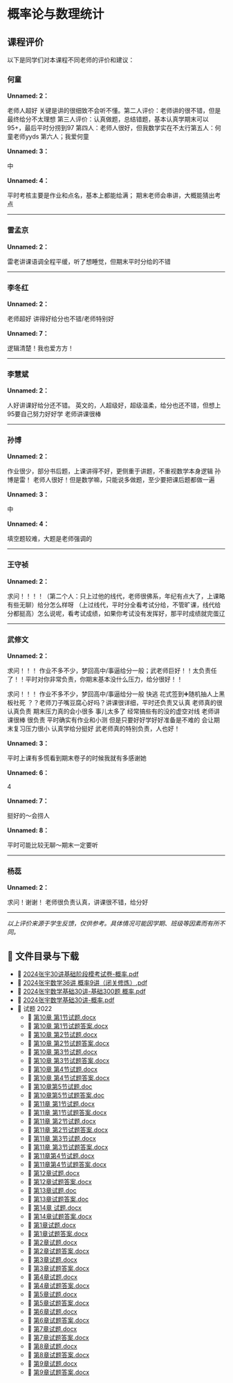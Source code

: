 # 概率论与数理统计

## 课程评价

以下是同学们对本课程不同老师的评价和建议：

### 何童

**Unnamed: 2：**

老师人超好 关键是讲的很细致不会听不懂。第二人评价：老师讲的很不错，但是最终给分不太理想 第三人评价：认真做题，总结错题，基本认真学期末可以95+，最后平时分捞到97 第四人：老师人很好，但我数学实在不太行第五人：何童老师yyds 第六人；我爱何童

**Unnamed: 3：**

中

**Unnamed: 4：**

平时考核主要是作业和点名，基本上都能给满；
期末老师会串讲，大概能猜出考点

---

### 雷孟京

**Unnamed: 2：**

雷老讲课语调全程平缓，听了想睡觉，但期末平时分给的不错

---

### 李冬红

**Unnamed: 2：**

老师超好 讲得好给分也不错/老师特别好

**Unnamed: 7：**

逻辑清楚！我也爱方方！

---

### 李慧斌

**Unnamed: 2：**

人好讲课好给分还不错。
英文的，人超级好，超级温柔，给分也还不错，但想上95要自己努力好好学 老师讲课很棒

---

### 孙博

**Unnamed: 2：**

作业很少，部分书后题，上课讲得不好，更侧重于讲题，不重视数学本身逻辑 孙博是雷！  老师人很好！但是数学嘛，只能说多做题，至少要把课后题都做一遍

**Unnamed: 3：**

中

**Unnamed: 4：**

填空题较难，大题是老师强调的

---

### 王守祯

**Unnamed: 2：**

求问！！！！（第二个人：只上过他的线代，老师很佛系，年纪有点大了，上课略有些无聊）给分怎么样呀   （上过线代，平时分全看考试分给，不管旷课，线代给分都挺高）怎么说呢，看考试成绩，如果你考试没有发挥好，那平时成绩就完蛋辽

---

### 武修文

**Unnamed: 2：**

求问！！！ 作业不多不少，梦回高中/事逼给分一般；武老师巨好！！太负责任了！！平时对你非常负责，你期末基本没什么压力，给分很好！！

求问！！！ 作业不多不少，梦回高中/事逼给分一般         快逃 花式签到➕随机抽人上黑板社死       ？？老师刀子嘴豆腐心好吗？讲课很详细，平时还负责又认真   老师真的很认真负责 期末压力真的会小很多 事儿太多了 经常搞些有的没的虚空对线         老师讲课很棒 很负责 平时确实有作业和小测 但是只要好好学好好准备是不难的 会让期末复习压力很小 认真学给分挺好  武老师真的特别负责，人也好！

**Unnamed: 3：**

平时上课有多慌看到期末卷子的时候我就有多感谢她

**Unnamed: 6：**

4

**Unnamed: 7：**

挺好的～会捞人

**Unnamed: 8：**

平时可能比较无聊～期末一定要听

---

### 杨蕊

**Unnamed: 2：**

求问！谢谢！ 老师很负责认真，讲课很不错，给分好

---

*以上评价来源于学生反馈，仅供参考。具体情况可能因学期、班级等因素而有所不同。*
## 📄 文件目录与下载

- 📄 [2024张宇30讲基础阶段模考试卷-概率.pdf](2024%E5%BC%A0%E5%AE%8730%E8%AE%B2%E5%9F%BA%E7%A1%80%E9%98%B6%E6%AE%B5%E6%A8%A1%E8%80%83%E8%AF%95%E5%8D%B7-%E6%A6%82%E7%8E%87.pdf)
- 📄 [2024张宇数学36讲 概率9讲（闭关修炼）.pdf](2024%E5%BC%A0%E5%AE%87%E6%95%B0%E5%AD%A636%E8%AE%B2%20%E6%A6%82%E7%8E%879%E8%AE%B2%EF%BC%88%E9%97%AD%E5%85%B3%E4%BF%AE%E7%82%BC%EF%BC%89.pdf)
- 📄 [2024张宇数学基础30讲-基础300题 概率.pdf](2024%E5%BC%A0%E5%AE%87%E6%95%B0%E5%AD%A6%E5%9F%BA%E7%A1%8030%E8%AE%B2-%E5%9F%BA%E7%A1%80300%E9%A2%98%20%E6%A6%82%E7%8E%87.pdf)
- 📄 [2024张宇数学基础30讲-概率.pdf](2024%E5%BC%A0%E5%AE%87%E6%95%B0%E5%AD%A6%E5%9F%BA%E7%A1%8030%E8%AE%B2-%E6%A6%82%E7%8E%87.pdf)
- 📁 试题 2022
  - 📄 [第10章 第1节试题.docx](%E8%AF%95%E9%A2%98%202022/%E7%AC%AC10%E7%AB%A0%20%E7%AC%AC1%E8%8A%82%E8%AF%95%E9%A2%98.docx)
  - 📄 [第10章 第1节试题答案.docx](%E8%AF%95%E9%A2%98%202022/%E7%AC%AC10%E7%AB%A0%20%E7%AC%AC1%E8%8A%82%E8%AF%95%E9%A2%98%E7%AD%94%E6%A1%88.docx)
  - 📄 [第10章 第2节试题.docx](%E8%AF%95%E9%A2%98%202022/%E7%AC%AC10%E7%AB%A0%20%E7%AC%AC2%E8%8A%82%E8%AF%95%E9%A2%98.docx)
  - 📄 [第10章 第2节试题答案.docx](%E8%AF%95%E9%A2%98%202022/%E7%AC%AC10%E7%AB%A0%20%E7%AC%AC2%E8%8A%82%E8%AF%95%E9%A2%98%E7%AD%94%E6%A1%88.docx)
  - 📄 [第10章 第3节试题.docx](%E8%AF%95%E9%A2%98%202022/%E7%AC%AC10%E7%AB%A0%20%E7%AC%AC3%E8%8A%82%E8%AF%95%E9%A2%98.docx)
  - 📄 [第10章 第3节试题答案.docx](%E8%AF%95%E9%A2%98%202022/%E7%AC%AC10%E7%AB%A0%20%E7%AC%AC3%E8%8A%82%E8%AF%95%E9%A2%98%E7%AD%94%E6%A1%88.docx)
  - 📄 [第10章 第4节试题.docx](%E8%AF%95%E9%A2%98%202022/%E7%AC%AC10%E7%AB%A0%20%E7%AC%AC4%E8%8A%82%E8%AF%95%E9%A2%98.docx)
  - 📄 [第10章 第4节试题答案.docx](%E8%AF%95%E9%A2%98%202022/%E7%AC%AC10%E7%AB%A0%20%E7%AC%AC4%E8%8A%82%E8%AF%95%E9%A2%98%E7%AD%94%E6%A1%88.docx)
  - 📄 [第10章第5节试题.doc](%E8%AF%95%E9%A2%98%202022/%E7%AC%AC10%E7%AB%A0%E7%AC%AC5%E8%8A%82%E8%AF%95%E9%A2%98.doc)
  - 📄 [第10章第5节试题答案.doc](%E8%AF%95%E9%A2%98%202022/%E7%AC%AC10%E7%AB%A0%E7%AC%AC5%E8%8A%82%E8%AF%95%E9%A2%98%E7%AD%94%E6%A1%88.doc)
  - 📄 [第11章 第1节试题.docx](%E8%AF%95%E9%A2%98%202022/%E7%AC%AC11%E7%AB%A0%20%E7%AC%AC1%E8%8A%82%E8%AF%95%E9%A2%98.docx)
  - 📄 [第11章 第1节试题答案.docx](%E8%AF%95%E9%A2%98%202022/%E7%AC%AC11%E7%AB%A0%20%E7%AC%AC1%E8%8A%82%E8%AF%95%E9%A2%98%E7%AD%94%E6%A1%88.docx)
  - 📄 [第11章 第2节试题.docx](%E8%AF%95%E9%A2%98%202022/%E7%AC%AC11%E7%AB%A0%20%E7%AC%AC2%E8%8A%82%E8%AF%95%E9%A2%98.docx)
  - 📄 [第11章 第2节试题答案.docx](%E8%AF%95%E9%A2%98%202022/%E7%AC%AC11%E7%AB%A0%20%E7%AC%AC2%E8%8A%82%E8%AF%95%E9%A2%98%E7%AD%94%E6%A1%88.docx)
  - 📄 [第11章 第3节试题.docx](%E8%AF%95%E9%A2%98%202022/%E7%AC%AC11%E7%AB%A0%20%E7%AC%AC3%E8%8A%82%E8%AF%95%E9%A2%98.docx)
  - 📄 [第11章 第3节试题答案.docx](%E8%AF%95%E9%A2%98%202022/%E7%AC%AC11%E7%AB%A0%20%E7%AC%AC3%E8%8A%82%E8%AF%95%E9%A2%98%E7%AD%94%E6%A1%88.docx)
  - 📄 [第11章第4节试题.docx](%E8%AF%95%E9%A2%98%202022/%E7%AC%AC11%E7%AB%A0%E7%AC%AC4%E8%8A%82%E8%AF%95%E9%A2%98.docx)
  - 📄 [第11章第4节试题答案.docx](%E8%AF%95%E9%A2%98%202022/%E7%AC%AC11%E7%AB%A0%E7%AC%AC4%E8%8A%82%E8%AF%95%E9%A2%98%E7%AD%94%E6%A1%88.docx)
  - 📄 [第12章试题.docx](%E8%AF%95%E9%A2%98%202022/%E7%AC%AC12%E7%AB%A0%E8%AF%95%E9%A2%98.docx)
  - 📄 [第12章试题答案.docx](%E8%AF%95%E9%A2%98%202022/%E7%AC%AC12%E7%AB%A0%E8%AF%95%E9%A2%98%E7%AD%94%E6%A1%88.docx)
  - 📄 [第13章试题.doc](%E8%AF%95%E9%A2%98%202022/%E7%AC%AC13%E7%AB%A0%E8%AF%95%E9%A2%98.doc)
  - 📄 [第13章试题答案.doc](%E8%AF%95%E9%A2%98%202022/%E7%AC%AC13%E7%AB%A0%E8%AF%95%E9%A2%98%E7%AD%94%E6%A1%88.doc)
  - 📄 [第14章 试题.docx](%E8%AF%95%E9%A2%98%202022/%E7%AC%AC14%E7%AB%A0%20%E8%AF%95%E9%A2%98.docx)
  - 📄 [第14章试题答案.docx](%E8%AF%95%E9%A2%98%202022/%E7%AC%AC14%E7%AB%A0%E8%AF%95%E9%A2%98%E7%AD%94%E6%A1%88.docx)
  - 📄 [第1章试题.docx](%E8%AF%95%E9%A2%98%202022/%E7%AC%AC1%E7%AB%A0%E8%AF%95%E9%A2%98.docx)
  - 📄 [第1章试题答案.docx](%E8%AF%95%E9%A2%98%202022/%E7%AC%AC1%E7%AB%A0%E8%AF%95%E9%A2%98%E7%AD%94%E6%A1%88.docx)
  - 📄 [第2章试题.docx](%E8%AF%95%E9%A2%98%202022/%E7%AC%AC2%E7%AB%A0%E8%AF%95%E9%A2%98.docx)
  - 📄 [第2章试题答案.docx](%E8%AF%95%E9%A2%98%202022/%E7%AC%AC2%E7%AB%A0%E8%AF%95%E9%A2%98%E7%AD%94%E6%A1%88.docx)
  - 📄 [第3章试题.docx](%E8%AF%95%E9%A2%98%202022/%E7%AC%AC3%E7%AB%A0%E8%AF%95%E9%A2%98.docx)
  - 📄 [第3章试题答案.docx](%E8%AF%95%E9%A2%98%202022/%E7%AC%AC3%E7%AB%A0%E8%AF%95%E9%A2%98%E7%AD%94%E6%A1%88.docx)
  - 📄 [第4章试题.docx](%E8%AF%95%E9%A2%98%202022/%E7%AC%AC4%E7%AB%A0%E8%AF%95%E9%A2%98.docx)
  - 📄 [第4章试题答案.docx](%E8%AF%95%E9%A2%98%202022/%E7%AC%AC4%E7%AB%A0%E8%AF%95%E9%A2%98%E7%AD%94%E6%A1%88.docx)
  - 📄 [第5章试题.docx](%E8%AF%95%E9%A2%98%202022/%E7%AC%AC5%E7%AB%A0%E8%AF%95%E9%A2%98.docx)
  - 📄 [第5章试题答案.docx](%E8%AF%95%E9%A2%98%202022/%E7%AC%AC5%E7%AB%A0%E8%AF%95%E9%A2%98%E7%AD%94%E6%A1%88.docx)
  - 📄 [第6章试题.docx](%E8%AF%95%E9%A2%98%202022/%E7%AC%AC6%E7%AB%A0%E8%AF%95%E9%A2%98.docx)
  - 📄 [第6章试题答案.docx](%E8%AF%95%E9%A2%98%202022/%E7%AC%AC6%E7%AB%A0%E8%AF%95%E9%A2%98%E7%AD%94%E6%A1%88.docx)
  - 📄 [第7章试题.docx](%E8%AF%95%E9%A2%98%202022/%E7%AC%AC7%E7%AB%A0%E8%AF%95%E9%A2%98.docx)
  - 📄 [第7章试题答案.docx](%E8%AF%95%E9%A2%98%202022/%E7%AC%AC7%E7%AB%A0%E8%AF%95%E9%A2%98%E7%AD%94%E6%A1%88.docx)
  - 📄 [第8章试题.docx](%E8%AF%95%E9%A2%98%202022/%E7%AC%AC8%E7%AB%A0%E8%AF%95%E9%A2%98.docx)
  - 📄 [第8章试题答案.docx](%E8%AF%95%E9%A2%98%202022/%E7%AC%AC8%E7%AB%A0%E8%AF%95%E9%A2%98%E7%AD%94%E6%A1%88.docx)
  - 📄 [第9章试题.docx](%E8%AF%95%E9%A2%98%202022/%E7%AC%AC9%E7%AB%A0%E8%AF%95%E9%A2%98.docx)
  - 📄 [第9章试题答案.docx](%E8%AF%95%E9%A2%98%202022/%E7%AC%AC9%E7%AB%A0%E8%AF%95%E9%A2%98%E7%AD%94%E6%A1%88.docx)
